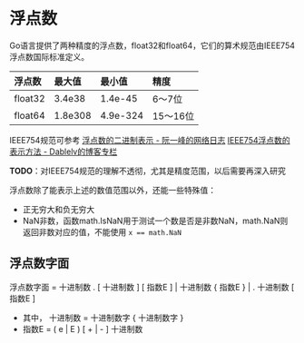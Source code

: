 # 浮点数

Go语言提供了两种精度的浮点数，float32和float64，它们的算术规范由IEEE754浮点数国际标准定义。

| 浮点数 | 最大值 | 最小值 | 精度 |
| :--- | :--- | :--- | :--- |
| float32 | 3.4e38 | 1.4e-45 | 6～7位 |
| float64 | 1.8e308 | 4.9e-324 | 15～16位 |

IEEE754规范可参考 [浮点数的二进制表示 - 阮一峰的网络日志](https://app.yinxiang.com/shard/s64/nl/13796945/08589859-16d2-4ba1-807b-75d259d2643c/) [IEEE754浮点数的表示方法 - Dablelv的博客专栏](https://app.yinxiang.com/shard/s64/nl/13796945/19fc24fc-a20a-4898-9731-42eaaeb0255f/)

**TODO**：对IEEE754规范的理解不透彻，尤其是精度范围，以后需要再深入研究

浮点数除了能表示上述的数值范围以外，还能一些特殊值：

* 正无穷大和负无穷大
* NaN非数，函数math.IsNaN用于测试一个数是否是非数NaN，math.NaN则返回非数对应的值，不能使用 `x == math.NaN`

## **浮点数字面**

浮点数字面 = 十进制数 . \[ 十进制数 \] \[ 指数E \] \| 十进制数 { 指数E } \| . 十进制数 \[ 指数E \] 

* 其中， 十进制数 = 十进制数字 { 十进制数字 } 
* 指数E = \( e \| E \) \[ + \| - \] 十进制数

